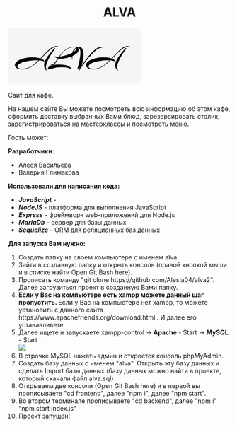 <h1 align="center">ALVA</h1>
<img  width='300px' src="https://github.com/Alesja04/alva2/blob/master/frontend/public/img/logo.png"</img>
<p>Сайт для кафе.</p>
<p>На нашем сайте Вы можете посмотреть всю информацию об этом кафе, оформить доставку выбранных Вами блюд, зарезервировать столик, зарегистрироваться на мастерклассы и посмотреть меню.</p>

<p>Гость может:</p>

<p><b>Разработчики:</b> 
<ul>
  <li>Алеся Васильева</li>
  <li>Валерия Глимакова</li>
</ul>
</p>

<p><b>Использовали для написания кода:</b> 
<ul>
  <li><b><i>JavaScript</i></b> - </li>
  <li><b><i>NodeJS</i></b> - платформа для выполнения JavaScript</li>
  <li><b><i>Express</i></b> - фреймворк web-приложений для Node.js</li>
  <li><b><i>MariaDb</i></b> - сервер для базы данных</li>
  <li><b><i>Sequelize</i></b> - ORM для реляционных баз данных</li>
</ul>
</p>

<p>
  <b>Для запуска Вам нужно:</b>
  <ol>
  <li>Создать папку на своем компьютере с именем alva.</li>
  <li>Зайти в созданную папку и открыть консоль (правой кнопкой мыши и в списке найти Open Git Bash here).</li>
  <li>Прописать команду "git clone https://github.com/Alesja04/alva2". Далее загрузиться проект в созданную Вами папку.</li>
  <li><b>Если у Вас на компьютере есть xampp можете данный шаг пропустить. </b>Если у Вас на компьютере нет xampp, то можете установить с данного сайта https://www.apachefriends.org/download.html . И далее его устанавливете.</li>
  <li>Далее ищете и запускаете xampp-control -><b> Apache</b> - Start -> <b>MySQL</b> - Start</li> <img  width='300px' src="https://devtuts.butlerccwebdev.net/testserver/xampp-control-panel.png"></img>
  <li>В строчке MySQL нажать админ и откроется консоль phpMyAdmin.</li>
  <li>Создать базу данных с именем "alva". Открыть эту базу данных и сделать Import базы данных.(базу данных можно найти в проекте, который скачали файл alva.sql)</li> 
  <li>Открываем две консоли (Open Git Bash here) и в первой вы прописываете "cd frontend", далее "npm i", далее "npm start".</li>
  <li>Во втором терминале прописываете "cd backend", далее "npm i" "npm start index.js"</li>
  <li>Проект запущен!</li>
</ol>
</p>

  

